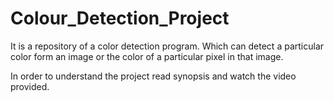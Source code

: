 # Colour_Detection_Project
It is a repository of a color detection program. Which can detect a particular color form an image or the color of a particular pixel in that image.

In order to understand the project read synopsis and watch the video provided.
